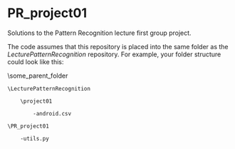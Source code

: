 # PR_project01
Solutions to the Pattern Recognition lecture first group project.

The code assumes that this repository is placed into the same folder as the *LecturePatternRecognition* repository. For example, your folder structure could look like this:

\some_parent_folder
    
    \LecturePatternRecognition
        
        \project01
            
            -android.csv
        
    \PR_project01
        
        -utils.py
